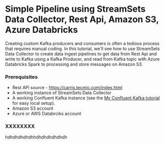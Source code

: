 # Simple Pipeline using StreamSets Data Collector, Rest Api, Amazon S3, Azure Databricks
Creating custom Kafka producers and consumers is often a tedious process that requires manual coding. In this tutorial, we'll see how to use StreamSets Data Collector to create data ingest pipelines to get data from Rest Api and write to Kafka using a Kafka Producer, and read from Kafka topic with Azure Databricks Spark to processing and store messages on Amazon S3.

### Prerequisites

* Rest APi source - https://carris.tecmic.com/index.html
* A working instance of StreamSets Data Collector
* A working Confluent Kafka instance (see the [My Confluent Kafka tutorial](https://github.com/albertochong/AWS-KAFKA-CONFLUENT-PLATFORM) for easy local setup).
* Amazon S3 account
* Azure or AWS Databrciks account

### XXXXXXXX
hdhdhdhdhdhhdhdhdhdhdhdh
